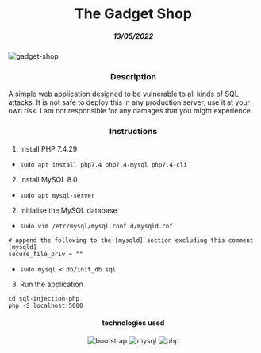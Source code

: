 <h1 align="center">The Gadget Shop</h1>
<h5 align="center">13/05/2022</h5>

![gadget-shop](https://user-images.githubusercontent.com/19354579/168243233-dea8daec-3bb0-4bf1-88b3-ff90cfcd96a4.png)

<h3 align="center">Description</h3>

A simple web application designed to be vulnerable to all kinds of SQL attacks. It is not safe to deploy this in any production server, use it at your own risk. I am not responsible for any damages that you might experience.

<h3 align="center">Instructions</h3>

1. Install PHP 7.4.29
- `sudo apt install php7.4 php7.4-mysql php7.4-cli`

2. Install MySQL 8.0
- `sudo apt mysql-server`

2. Initialise the MySQL database
- `sudo vim /etc/mysql/mysql.conf.d/mysqld.cnf`
```
# append the following to the [mysqld] section excluding this comment
[mysqld]
secure_file_priv = ""
```
- `sudo mysql < db/init_db.sql`
3. Run the application
```
cd sql-injection-php
php -S localhost:5000
```

<h4 align="center">technologies used</h4>
<div align="center">
   <img alt="bootstrap" src="https://img.shields.io/badge/-Bootstrap-black?logo=bootstrap">
   <img alt="mysql" src="https://img.shields.io/badge/-MySQL-black?logo=mysql&logoColor=cyan">
   <img alt="php" src="https://img.shields.io/badge/-PHP-black?logo=php">
</div>
